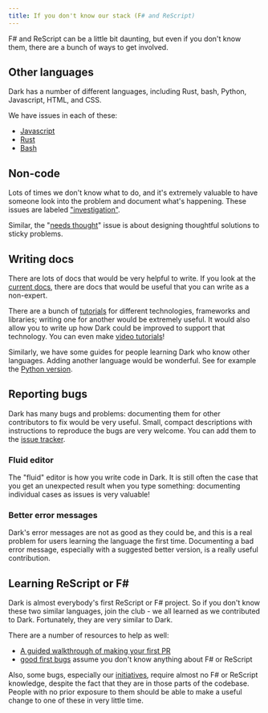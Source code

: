 ```yaml
---
title: If you don't know our stack (F# and ReScript)
---
```


F# and ReScript can be a little bit daunting, but even if you don't know them,
there are a bunch of ways to get involved.

## Other languages

Dark has a number of different languages, including Rust, bash, Python,
Javascript, HTML, and CSS.

We have issues in each of these:

- [Javascript](https://github.com/darklang/dark/issues?q=is%3Aissue+is%3Aopen+label%3Ajavascript)
- [Rust](https://github.com/darklang/dark/issues?q=is%3Aissue+is%3Aopen+label%3Arust)
- [Bash](https://github.com/darklang/dark/issues?q=is%3Aissue+is%3Aopen+label%3Abash)

## Non-code

Lots of times we don't know what to do, and it's extremely valuable to have
someone look into the problem and document what's happening. These issues are
labeled
["investigation"](https://github.com/darklang/dark/issues?q=is%3Aissue+is%3Aopen+label%3Ainvestigation).

Similar, the
"[needs thought](https://github.com/darklang/dark/issues?q=is%3Aissue+is%3Aopen+label%3Aneeds-thought)"
issue is about designing thoughtful solutions to sticky problems.

## Writing docs

There are lots of docs that would be very helpful to write. If you look at the
[current docs](https://darklang.com/docs), there are docs that would be useful
that you can write as a non-expert.

There are a bunch of
[tutorials](https://darklang.com/docs/tutorials/tutorial-intro) for different
technologies, frameworks and libraries; writing one for another would be
extremely useful. It would also allow you to write up how Dark could be improved
to support that technology. You can even make
[video tutorials](https://www.youtube.com/c/Darklang/videos)!

Similarly, we have some guides for people learning Dark who know other
languages. Adding another language would be wonderful. See for example the
[Python version](https://darklang.com/docs/from-python).

## Reporting bugs

Dark has many bugs and problems: documenting them for other contributors to fix
would be very useful. Small, compact descriptions with instructions to
reproduce the bugs are very welcome. You can add them to the [issue
tracker](https://github.com/darklang/dark/issues).

### Fluid editor

The "fluid" editor is how you write code in Dark. It is still often the case
that you get an unexpected result when you type something: documenting
individual cases as issues is very valuable!

### Better error messages

Dark's error messages are not as good as they could be, and this is a real
problem for users learning the language the first time. Documenting a bad error
message, especially with a suggested better version, is a really useful
contribution.

## Learning ReScript or F#

Dark is almost everybody's first ReScript or F# project. So if you don't know
these two similar languages, join the club - we all learned as we contributed to
Dark. Fortunately, they are very similar to Dark.

There are a number of resources to help as well:

- [A guided walkthrough of making your first PR](adding-your-first-test.md)
- [good first bugs](https://github.com/darklang/dark/issues?q=is%3Aopen+is%3Aissue+label%3Agood-first-bug)
  assume you don't know anything about F# or ReScript

Also, some bugs, especially our
[initiatives](https://github.com/darklang/dark/issues?q=is%3Aopen+is%3Aissue+label%3Ainitiative),
require almost no F# or ReScript knowledge, despite the fact that they are in
those parts of the codebase. People with no prior exposure to them should be
able to make a useful change to one of these in very little time.
